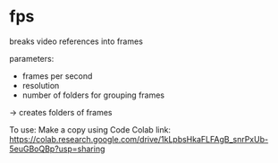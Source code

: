 # fps
breaks video references into frames 

parameters:
- frames per second
- resolution
- number of folders for grouping frames

-> creates folders of frames


To use: Make a copy using Code Colab link: https://colab.research.google.com/drive/1kLpbsHkaFLFAgB_snrPxUb-5euGBoQBp?usp=sharing
